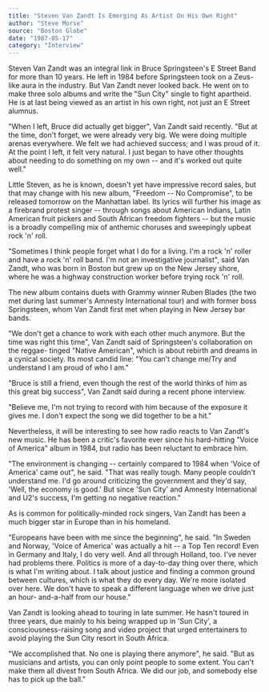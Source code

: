 ```yaml
---
title: "Steven Van Zandt Is Emerging As Artist On His Own Right"
author: "Steve Morse"
source: "Boston Globe"
date: "1987-05-17"
category: "Interview"
---
```


Steven Van Zandt was an integral link in Bruce Springsteen's E Street Band for more than 10 years. He left in 1984 before Springsteen took on a Zeus-like aura in the industry. But Van Zandt never looked back. He went on to make three solo albums and write the "Sun City" single to fight apartheid. He is at last being viewed as an artist in his own right, not just an E Street alumnus.

"When I left, Bruce did actually get bigger", Van Zandt said recently. "But at the time, don't forget, we were already very big. We were doing multiple arenas everywhere. We felt we had achieved success; and I was proud of it. At the point I left, it felt very natural. I just began to have other thoughts about needing to do something on my own -- and it's worked out quite well."

Little Steven, as he is known, doesn't yet have impressive record sales, but that may change with his new album, "Freedom -- No Compromise", to be released tomorrow on the Manhattan label. Its lyrics will further his image as a firebrand protest singer -- through songs about American Indians, Latin American fruit pickers and South African freedom fighters -- but the music is a broadly compelling mix of anthemic choruses and sweepingly upbeat rock 'n' roll.

"Sometimes I think people forget what I do for a living. I'm a rock 'n' roller and have a rock 'n' roll band. I'm not an investigative journalist", said Van Zandt, who was born in Boston but grew up on the New Jersey shore, where he was a highway construction worker before trying rock 'n' roll.

The new album contains duets with Grammy winner Ruben Blades (the two met during last summer's Amnesty International tour) and with former boss Springsteen, whom Van Zandt first met when playing in New Jersey bar bands.

"We don't get a chance to work with each other much anymore. But the time was right this time", Van Zandt said of Springsteen's collaboration on the reggae- tinged "Native American", which is about rebirth and dreams in a cynical society. Its most candid line: "You can't change me/Try and understand I am proud of who I am."

"Bruce is still a friend, even though the rest of the world thinks of him as this great big success", Van Zandt said during a recent phone interview.

"Believe me, I'm not trying to record with him because of the exposure it gives me. I don't expect the song we did together to be a hit."

Nevertheless, it will be interesting to see how radio reacts to Van Zandt's new music. He has been a critic's favorite ever since his hard-hitting "Voice of America" album in 1984, but radio has been reluctant to embrace him.

"The environment is changing -- certainly compared to 1984 when 'Voice of America' came out", he said. "That was really tough. Many people couldn't understand me. I'd go around criticizing the government and they'd say, 'Well, the economy is good.' But since 'Sun City' and Amnesty International and U2's success, I'm getting no negative reaction."

As is common for politically-minded rock singers, Van Zandt has been a much bigger star in Europe than in his homeland.

"Europeans have been with me since the beginning", he said. "In Sweden and Norway, 'Voice of America' was actually a hit -- a Top Ten record! Even in Germany and Italy, I do very well. And all through Holland, too. I've never had problems there. Politics is more of a day-to-day thing over there, which is what I'm writing about. I talk about justice and finding a common ground between cultures, which is what they do every day. We're more isolated over here. We don't have to speak a different language when we drive just an hour- and-a-half from our house."

Van Zandt is looking ahead to touring in late summer. He hasn't toured in three years, due mainly to his being wrapped up in 'Sun City', a consciousness-raising song and video project that urged entertainers to avoid playing the Sun City resort in South Africa.

"We accomplished that. No one is playing there anymore", he said. "But as musicians and artists, you can only point people to some extent. You can't make them all divest from South Africa. We did our job, and somebody else has to pick up the ball."